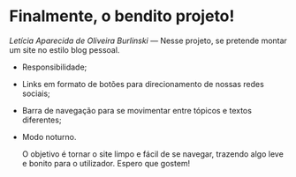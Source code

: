 
# Finalmente, o bendito projeto!
*Letícia Aparecida de Oliveira Burlinski* —
  Nesse projeto, se pretende montar um site no estilo blog pessoal.
- Responsibilidade;
- Links em formato de botões para direcionamento de nossas redes sociais;
- Barra de navegação para se movimentar entre tópicos e textos diferentes;
- Modo noturno.

  O objetivo é tornar o site limpo e fácil de se navegar, trazendo algo leve e bonito para o utilizador. Espero que gostem!
